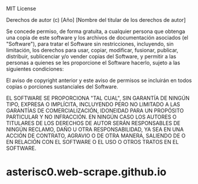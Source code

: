 MIT License

Derechos de autor (c) [Año] [Nombre del titular de los derechos de autor]

Se concede permiso, de forma gratuita, a cualquier persona que obtenga una copia
de este software y los archivos de documentación asociados (el "Software"), para tratar
el Software sin restricciones, incluyendo, sin limitación, los derechos
para usar, copiar, modificar, fusionar, publicar, distribuir, sublicenciar y/o vender
copias del Software, y permitir a las personas a quienes se les proporcione el Software
hacerlo, sujeto a las siguientes condiciones:

El aviso de copyright anterior y este aviso de permisos se incluirán en todos
copias o porciones sustanciales del Software.

EL SOFTWARE SE PROPORCIONA "TAL CUAL", SIN GARANTÍA DE NINGÚN TIPO, EXPRESA O
IMPLÍCITA, INCLUYENDO PERO NO LIMITADO A LAS GARANTÍAS DE COMERCIALIZACIÓN,
IDONEIDAD PARA UN PROPÓSITO PARTICULAR Y NO INFRACCIÓN. EN NINGÚN CASO LOS
AUTORES O TITULARES DE LOS DERECHOS DE AUTOR SERÁN RESPONSABLES DE NINGÚN RECLAMO,
DAÑO U OTRA RESPONSABILIDAD, YA SEA EN UNA ACCIÓN DE CONTRATO, AGRAVIO O DE OTRA MANERA,
SALIENDO DE O EN RELACIÓN CON EL SOFTWARE O EL USO O OTROS TRATOS EN EL
SOFTWARE.


# asterisc0.web-scrape.github.io
